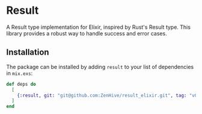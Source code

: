 # Result

A Result type implementation for Elixir, inspired by Rust's Result type. This library provides a
robust way to handle success and error cases.

## Installation

The package can be installed by adding `result` to your list of dependencies in `mix.exs`:

```elixir
def deps do
  [
    {:result, git: "git@github.com:ZenHive/result_elixir.git", tag: "v0.1.0"},
  ]
end
```